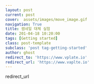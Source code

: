 ```yaml
---
layout: post
current: post
cover:  assets/images/move_image.gif
navigation: True
title: 썸네일 대체 실험
date: 201-04-18 10:20:00
tags: [Getting started]
class: post-template
subclass: 'post tag-getting-started'
author: ghost
redirect_to: 'https://www.vplate.io'
redirect_url: 'https://www.vaplte.io'
---
```



redirect_url
